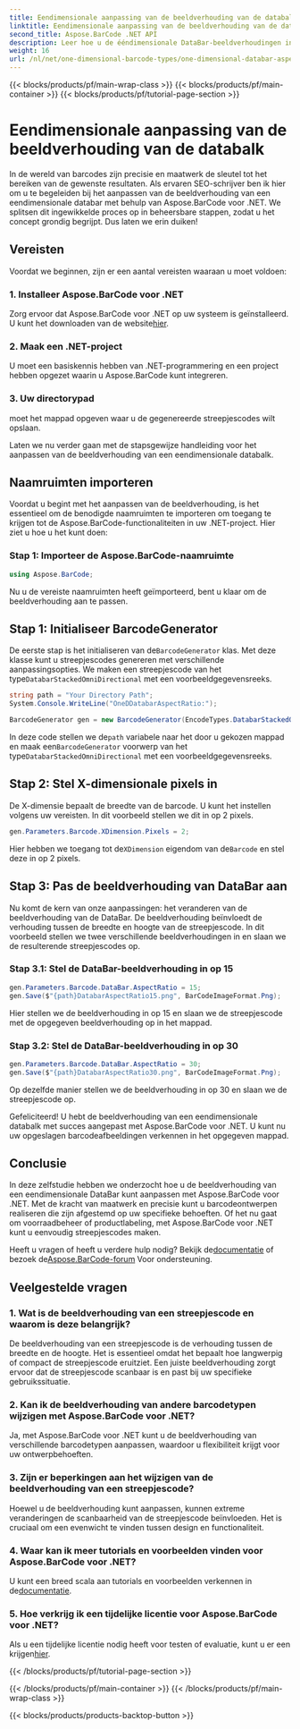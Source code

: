 ```yaml
---
title: Eendimensionale aanpassing van de beeldverhouding van de databalk
linktitle: Eendimensionale aanpassing van de beeldverhouding van de databalk
second_title: Aspose.BarCode .NET API
description: Leer hoe u de ééndimensionale DataBar-beeldverhoudingen in .NET kunt aanpassen met Aspose.BarCode. Verbeter de precisie en het ontwerp van streepjescodes.
weight: 16
url: /nl/net/one-dimensional-barcode-types/one-dimensional-databar-aspect-ratio-customization/
---
```


{{< blocks/products/pf/main-wrap-class >}}
{{< blocks/products/pf/main-container >}}
{{< blocks/products/pf/tutorial-page-section >}}

# Eendimensionale aanpassing van de beeldverhouding van de databalk


In de wereld van barcodes zijn precisie en maatwerk de sleutel tot het bereiken van de gewenste resultaten. Als ervaren SEO-schrijver ben ik hier om u te begeleiden bij het aanpassen van de beeldverhouding van een eendimensionale databar met behulp van Aspose.BarCode voor .NET. We splitsen dit ingewikkelde proces op in beheersbare stappen, zodat u het concept grondig begrijpt. Dus laten we erin duiken!

## Vereisten

Voordat we beginnen, zijn er een aantal vereisten waaraan u moet voldoen:

### 1. Installeer Aspose.BarCode voor .NET

 Zorg ervoor dat Aspose.BarCode voor .NET op uw systeem is geïnstalleerd. U kunt het downloaden van de website[hier](https://releases.aspose.com/barcode/net/).

### 2. Maak een .NET-project

U moet een basiskennis hebben van .NET-programmering en een project hebben opgezet waarin u Aspose.BarCode kunt integreren.

### 3. Uw directorypad

moet het mappad opgeven waar u de gegenereerde streepjescodes wilt opslaan.

Laten we nu verder gaan met de stapsgewijze handleiding voor het aanpassen van de beeldverhouding van een eendimensionale databalk.

## Naamruimten importeren

Voordat u begint met het aanpassen van de beeldverhouding, is het essentieel om de benodigde naamruimten te importeren om toegang te krijgen tot de Aspose.BarCode-functionaliteiten in uw .NET-project. Hier ziet u hoe u het kunt doen:

### Stap 1: Importeer de Aspose.BarCode-naamruimte

```csharp
using Aspose.BarCode;
```

Nu u de vereiste naamruimten heeft geïmporteerd, bent u klaar om de beeldverhouding aan te passen.

## Stap 1: Initialiseer BarcodeGenerator

 De eerste stap is het initialiseren van de`BarcodeGenerator` klas. Met deze klasse kunt u streepjescodes genereren met verschillende aanpassingsopties. We maken een streepjescode van het type`DatabarStackedOmniDirectional` met een voorbeeldgegevensreeks.

```csharp
string path = "Your Directory Path";
System.Console.WriteLine("OneDDatabarAspectRatio:");

BarcodeGenerator gen = new BarcodeGenerator(EncodeTypes.DatabarStackedOmniDirectional, "(01)12345678901231");
```

 In deze code stellen we de`path` variabele naar het door u gekozen mappad en maak een`BarcodeGenerator` voorwerp van het type`DatabarStackedOmniDirectional` met een voorbeeldgegevensreeks.

## Stap 2: Stel X-dimensionale pixels in

De X-dimensie bepaalt de breedte van de barcode. U kunt het instellen volgens uw vereisten. In dit voorbeeld stellen we dit in op 2 pixels.

```csharp
gen.Parameters.Barcode.XDimension.Pixels = 2;
```

 Hier hebben we toegang tot de`XDimension` eigendom van de`Barcode` en stel deze in op 2 pixels.

## Stap 3: Pas de beeldverhouding van DataBar aan

Nu komt de kern van onze aanpassingen: het veranderen van de beeldverhouding van de DataBar. De beeldverhouding beïnvloedt de verhouding tussen de breedte en hoogte van de streepjescode. In dit voorbeeld stellen we twee verschillende beeldverhoudingen in en slaan we de resulterende streepjescodes op.

### Stap 3.1: Stel de DataBar-beeldverhouding in op 15

```csharp
gen.Parameters.Barcode.DataBar.AspectRatio = 15;
gen.Save($"{path}DatabarAspectRatio15.png", BarCodeImageFormat.Png);
```

Hier stellen we de beeldverhouding in op 15 en slaan we de streepjescode met de opgegeven beeldverhouding op in het mappad.

### Stap 3.2: Stel de DataBar-beeldverhouding in op 30

```csharp
gen.Parameters.Barcode.DataBar.AspectRatio = 30;
gen.Save($"{path}DatabarAspectRatio30.png", BarCodeImageFormat.Png);
```

Op dezelfde manier stellen we de beeldverhouding in op 30 en slaan we de streepjescode op.

Gefeliciteerd! U hebt de beeldverhouding van een eendimensionale databalk met succes aangepast met Aspose.BarCode voor .NET. U kunt nu uw opgeslagen barcodeafbeeldingen verkennen in het opgegeven mappad.

## Conclusie

In deze zelfstudie hebben we onderzocht hoe u de beeldverhouding van een eendimensionale DataBar kunt aanpassen met Aspose.BarCode voor .NET. Met de kracht van maatwerk en precisie kunt u barcodeontwerpen realiseren die zijn afgestemd op uw specifieke behoeften. Of het nu gaat om voorraadbeheer of productlabeling, met Aspose.BarCode voor .NET kunt u eenvoudig streepjescodes maken.

 Heeft u vragen of heeft u verdere hulp nodig? Bekijk de[documentatie](https://reference.aspose.com/barcode/net/) of bezoek de[Aspose.BarCode-forum](https://forum.aspose.com/c/barcode/13) Voor ondersteuning.

## Veelgestelde vragen

### 1. Wat is de beeldverhouding van een streepjescode en waarom is deze belangrijk?

De beeldverhouding van een streepjescode is de verhouding tussen de breedte en de hoogte. Het is essentieel omdat het bepaalt hoe langwerpig of compact de streepjescode eruitziet. Een juiste beeldverhouding zorgt ervoor dat de streepjescode scanbaar is en past bij uw specifieke gebruikssituatie.

### 2. Kan ik de beeldverhouding van andere barcodetypen wijzigen met Aspose.BarCode voor .NET?

Ja, met Aspose.BarCode voor .NET kunt u de beeldverhouding van verschillende barcodetypen aanpassen, waardoor u flexibiliteit krijgt voor uw ontwerpbehoeften.

### 3. Zijn er beperkingen aan het wijzigen van de beeldverhouding van een streepjescode?

Hoewel u de beeldverhouding kunt aanpassen, kunnen extreme veranderingen de scanbaarheid van de streepjescode beïnvloeden. Het is cruciaal om een evenwicht te vinden tussen design en functionaliteit.

### 4. Waar kan ik meer tutorials en voorbeelden vinden voor Aspose.BarCode voor .NET?

 U kunt een breed scala aan tutorials en voorbeelden verkennen in de[documentatie](https://reference.aspose.com/barcode/net/).

### 5. Hoe verkrijg ik een tijdelijke licentie voor Aspose.BarCode voor .NET?

 Als u een tijdelijke licentie nodig heeft voor testen of evaluatie, kunt u er een krijgen[hier](https://purchase.aspose.com/temporary-license/).



{{< /blocks/products/pf/tutorial-page-section >}}

{{< /blocks/products/pf/main-container >}}
{{< /blocks/products/pf/main-wrap-class >}}

{{< blocks/products/products-backtop-button >}}
